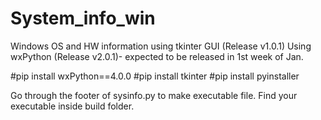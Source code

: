 # System_info_win
Windows OS and HW information using tkinter GUI (Release v1.0.1)
Using wxPython (Release v2.0.1)- expected to be released in 1st week of Jan.

#pip install wxPython==4.0.0
#pip install tkinter
#pip install pyinstaller

Go through the footer of sysinfo.py to make executable file. Find your executable inside build folder.
